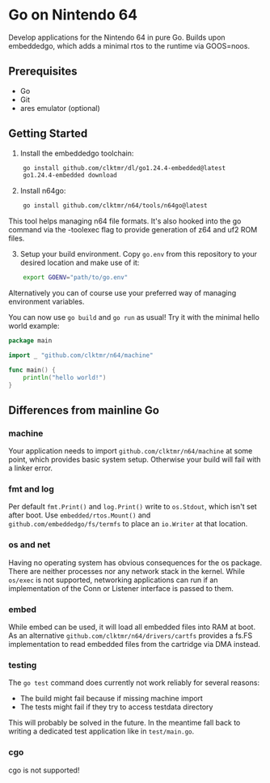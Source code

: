 # Go on Nintendo 64

Develop applications for the Nintendo 64 in pure Go. Builds upon embeddedgo,
which adds a minimal rtos to the runtime via GOOS=noos.

## Prerequisites

 - Go
 - Git
 - ares emulator (optional)

## Getting Started

1. Install the embeddedgo toolchain:

```sh
    go install github.com/clktmr/dl/go1.24.4-embedded@latest
    go1.24.4-embedded download
```

2. Install n64go:

```sh
    go install github.com/clktmr/n64/tools/n64go@latest
```

   This tool helps managing n64 file formats. It's also hooked into the go
   command via the -toolexec flag to provide generation of z64 and uf2 ROM
   files.

3. Setup your build environment. Copy `go.env` from this repository to your
   desired location and make use of it:

```sh
    export GOENV="path/to/go.env"
```

   Alternatively you can of course use your preferred way of managing
   environment variables.

You can now use `go build` and `go run` as usual! Try it with the minimal hello
world example:

```go
package main

import _ "github.com/clktmr/n64/machine"

func main() {
	println("hello world!")
}
```

## Differences from mainline Go

### machine

Your application needs to import `github.com/clktmr/n64/machine` at some point,
which provides basic system setup. Otherwise your build will fail with a linker
error.

### fmt and log

Per default `fmt.Print()` and `log.Print()` write to `os.Stdout`, which isn't
set after boot. Use `embedded/rtos.Mount()` and
`github.com/embeddedgo/fs/termfs` to place an `io.Writer` at that location.

### os and net

Having no operating system has obvious consequences for the os package. There
are neither processes nor any network stack in the kernel. While `os/exec` is
not supported, networking applications can run if an implementation of the Conn
or Listener interface is passed to them.

### embed

While embed can be used, it will load all embedded files into RAM at boot. As an
alternative `github.com/clktmr/n64/drivers/cartfs` provides a fs.FS
implementation to read embedded files from the cartridge via DMA instead.

### testing

The `go test` command does currently not work reliably for several reasons:

 - The build might fail because if missing machine import
 - The tests might fail if they try to access testdata directory

This will probably be solved in the future. In the meantime fall back to writing
a dedicated test application like in `test/main.go`.

### cgo

cgo is not supported!
